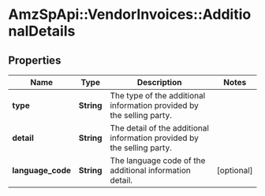 # AmzSpApi::VendorInvoices::AdditionalDetails

## Properties
Name | Type | Description | Notes
------------ | ------------- | ------------- | -------------
**type** | **String** | The type of the additional information provided by the selling party. | 
**detail** | **String** | The detail of the additional information provided by the selling party. | 
**language_code** | **String** | The language code of the additional information detail. | [optional] 

